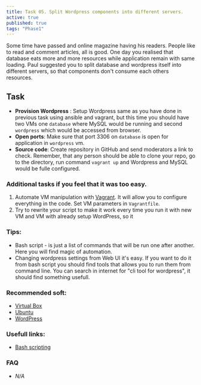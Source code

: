 ```yaml
---
title: Task 05. Split Wordpress components into different servers.
active: true
published: true
tags: "Phase1"
---
```


Some time have passed and online magazine having his readers. People like to read and comment articles, all is good. One day you realised that database eats more and more resources while application remain with same loading. Paul suggested you to split database and wordpress itself into different servers, so that components don't consume each others resources.
<!--more-->

## Task

* **Provision Wordpress** : Setup Wordpress same as you have done in previous task using ansible and vagrant, but this time you should have two VMs one `database` where MySQL would be running and second `wordpress` which would be accessed from browser.
* **Open ports**: Make sure that port 3306 on `database` is open for application in `wordpress` vm. 
* **Source code**: Create repository in GitHub and send moderators a link to check. Remember, that any person should be able to clone your repo, go to the directory, run command `vagrant up` and Wordpress and MySQL would be fulle configured.

### Additional tasks if you feel that it was too easy.
1. Automate VM manipulation with [Vagrant](https://www.vagrantup.com/downloads). It will allow you to configure everything in the code. Set VM parameters in `Vagrantfile`.
2. Try to rewrite your script to make it work every time you run it with new VM and VM with already setup WordPress, so it 

### Tips:

* Bash script - is just a list of commands that will be run one after another. Here you will find magic of automation.
* Changing wordpress settings from Web UI it's easy. If you want to do it from bash script you should find tools that allows you to run them from command line. You can search in internet for "cli tool for wordpress", it should find something usefull.

### Recommended soft:

* [Virtual Box](https://www.virtualbox.org/wiki/Downloads)
* [Ubuntu](https://releases.ubuntu.com/20.04/ubuntu-20.04.2-live-server-amd64.iso)
* [WordPress](https://wordpress.org/download/)

### Usefull links:

* [Bash scripting](https://medium.com/sysf/bash-scripting-everything-you-need-to-know-about-bash-shell-programming-cd08595f2fba)

### FAQ

* *N/A*
